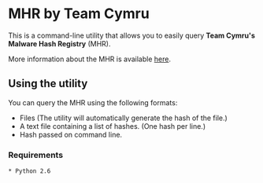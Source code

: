 MHR by Team Cymru
=================

This is a command-line utility that allows you to easily query
**Team Cymru's Malware Hash Registry** (MHR).

More information about the MHR is available
[here](http://team-cymru.org/Services/MHR).

Using the utility
-----------------

You can query the MHR using the following formats:

* Files (The utility will automatically generate the hash of the file.)
* A text file containing a list of hashes. (One hash per line.)
* Hash passed on command line.

### Requirements

	* Python 2.6
